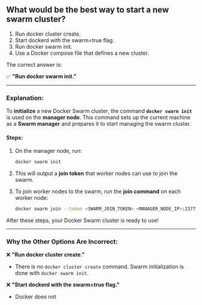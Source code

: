 ## What would be the best way to start a new swarm cluster? 
1. Run docker cluster create. 
2. Start dockerd with the swarm=true flag. 
3. Run docker swarm init. 
4. Use a Docker compose file that defines a new cluster.

The correct answer is:

✅ **"Run docker swarm init."**

---

### **Explanation:**  
To **initialize** a new Docker Swarm cluster, the command **`docker swarm init`** is used on the **manager node**. This command sets up the current machine as a **Swarm manager** and prepares it to start managing the swarm cluster.

#### **Steps:**
1. On the manager node, run:
   ```sh
   docker swarm init
   ```
2. This will output a **join token** that worker nodes can use to join the swarm.
   
3. To join worker nodes to the swarm, run the **join command** on each worker node:
   ```sh
   docker swarm join --token <SWARM_JOIN_TOKEN> <MANAGER_NODE_IP>:2377
   ```

After these steps, your Docker Swarm cluster is ready to use!

---

### **Why the Other Options Are Incorrect:**

❌ **"Run docker cluster create."**  
- There is no `docker cluster create` command. Swarm initialization is done with `docker swarm init`.

❌ **"Start dockerd with the swarm=true flag."**  
- Docker does not
